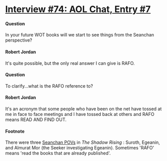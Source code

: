 # [Interview #74: AOL Chat, Entry #7](https://www.theoryland.com/intvmain.php?i=74#7)

#### Question

In your future WOT books will we start to see things from the Seanchan perspective?

#### Robert Jordan

It's quite possible, but the only real answer I can give is RAFO.

#### Question

To clarify...what is the RAFO reference to?

#### Robert Jordan

It's an acronym that some people who have been on the net have tossed at me in face to face meetings and I have tossed back at others and RAFO means READ AND FIND OUT.

#### Footnote

There were three
[Seanchan POVs](http://www.theoryland.com/vbulletin/showthread.php?p=7139#poststop)
in
*The Shadow Rising*
: Suroth, Egeanin, and Almurat Mor (the Seeker investigating Egeanin). Sometimes 'RAFO' means 'read the books that are already published'.

